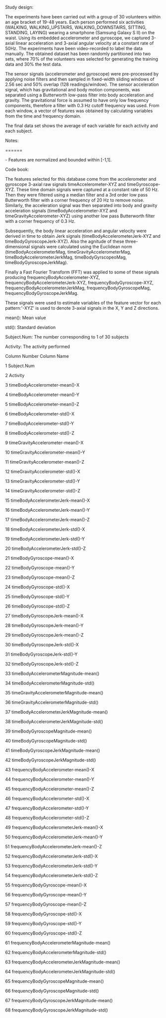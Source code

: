 <p>Study design:</p>

<p>The experiments have been carried out with a group of 30 volunteers within an age bracket of 19-48 years. Each person performed six activities (WALKING, WALKING_UPSTAIRS, WALKING_DOWNSTAIRS, SITTING, STANDING, LAYING) wearing a smartphone (Samsung Galaxy S II) on the waist. Using its embedded accelerometer and gyroscope, we captured 3-axial linear acceleration and 3-axial angular velocity at a constant rate of 50Hz. The experiments have been video-recorded to label the data manually. The obtained dataset has been randomly partitioned into two sets, where 70% of the volunteers was selected for generating the training data and 30% the test data. </p>

<p>The sensor signals (accelerometer and gyroscope) were pre-processed by applying noise filters and then sampled in fixed-width sliding windows of 2.56 sec and 50% overlap (128 readings/window). The sensor acceleration signal, which has gravitational and body motion components, was separated using a Butterworth low-pass filter into body acceleration and gravity. The gravitational force is assumed to have only low frequency components, therefore a filter with 0.3 Hz cutoff frequency was used. From each window, a vector of features was obtained by calculating variables from the time and frequency domain. </p>

<p>The final data set shows the average of each variable for each activity and each subject.</p>

<p>Notes: </p>

<p>======</p>

<p>- Features are normalized and bounded within [-1,1].</p>

<p>Code book: </p>

<p>The features selected for this database come from the accelerometer and gyroscope 3-axial raw signals timeAccelerometer-XYZ and timeGyroscope-XYZ. These time domain signals were captured at a constant rate of 50 Hz. Then they were filtered using a median filter and a 3rd order low pass Butterworth filter with a corner frequency of 20 Hz to remove noise. Similarly, the acceleration signal was then separated into body and gravity acceleration signals (timeBodyAccelerometer-XYZ and timeGravityAccelerometer-XYZ) using another low pass Butterworth filter with a corner frequency of 0.3 Hz. </p>

<p>Subsequently, the body linear acceleration and angular velocity were derived in time to obtain Jerk signals (timeBodyAccelerometerJerk-XYZ and timeBodyGyroscopeJerk-XYZ). Also the agnitude of these three-dimensional signals were calculated using the Euclidean norm (timeBodyAccelerometerMag, timeGravityAccelerometerMag, timeBodyAccelerometerJerkMag, timeBodyGyrscopeoMag, timeBodyGyroscopeJerkMag). </p>

<p>Finally a Fast Fourier Transform (FFT) was applied to some of these signals producing frequencyBodyAccelerometer-XYZ, frequencyBodyAccelerometerJerk-XYZ, frequencyBodyGyroscope-XYZ, frequencyBodyAccelerometerJerkMag, frequencyBodyGyroscopeMag, frequencyBodyGyroscopeJerkMag. </p>

<p>These signals were used to estimate variables of the feature vector for each pattern:'-XYZ' is used to denote 3-axial signals in the X, Y and Z directions.</p>

<p>mean(): Mean value</p>

<p>std(): Standard deviation</p>

<p>Subject.Num: The number corresponding to 1 of 30 subjects</p>

<p>Activity: The activity performed</p>

<p>Column Number Column Name</p>

<p>1 Subject.Num</p>

<p>2 Activity</p>

<p>3 timeBodyAccelerometer-mean()-X</p>

<p>4 timeBodyAccelerometer-mean()-Y</p>

<p>5 timeBodyAccelerometer-mean()-Z</p>

<p>6 timeBodyAccelerometer-std()-X</p>

<p>7 timeBodyAccelerometer-std()-Y</p>

<p>8 timeBodyAccelerometer-std()-Z</p>

<p>9 timeGravityAccelerometer-mean()-X</p>

<p>10 timeGravityAccelerometer-mean()-Y</p>

<p>11 timeGravityAccelerometer-mean()-Z</p>

<p>12 timeGravityAccelerometer-std()-X</p>

<p>13 timeGravityAccelerometer-std()-Y</p>

<p>14 timeGravityAccelerometer-std()-Z</p>

<p>15 timeBodyAccelerometerJerk-mean()-X</p>

<p>16 timeBodyAccelerometerJerk-mean()-Y</p>

<p>17 timeBodyAccelerometerJerk-mean()-Z</p>

<p>18 timeBodyAccelerometerJerk-std()-X</p>

<p>19 timeBodyAccelerometerJerk-std()-Y</p>

<p>20 timeBodyAccelerometerJerk-std()-Z</p>

<p>21 timeBodyGyroscope-mean()-X</p>

<p>22 timeBodyGyroscope-mean()-Y</p>

<p>23 timeBodyGyroscope-mean()-Z</p>

<p>24 timeBodyGyroscope-std()-X</p>

<p>25 timeBodyGyroscope-std()-Y</p>

<p>26 timeBodyGyroscope-std()-Z</p>

<p>27 timeBodyGyroscopeJerk-mean()-X</p>

<p>28 timeBodyGyroscopeJerk-mean()-Y</p>

<p>29 timeBodyGyroscopeJerk-mean()-Z</p>

<p>30 timeBodyGyroscopeJerk-std()-X</p>

<p>31 timeBodyGyroscopeJerk-std()-Y</p>

<p>32 timeBodyGyroscopeJerk-std()-Z</p>

<p>33 timeBodyAccelerometerMagnitude-mean()</p>

<p>34 timeBodyAccelerometerMagnitude-std()</p>

<p>35 timeGravityAccelerometerMagnitude-mean()</p>

<p>36 timeGravityAccelerometerMagnitude-std()</p>

<p>37 timeBodyAccelerometerJerkMagnitude-mean()</p>

<p>38 timeBodyAccelerometerJerkMagnitude-std()</p>

<p>39 timeBodyGyroscopeMagnitude-mean()</p>

<p>40 timeBodyGyroscopeMagnitude-std()</p>

<p>41 timeBodyGyroscopeJerkMagnitude-mean()</p>

<p>42 timeBodyGyroscopeJerkMagnitude-std()</p>

<p>43 frequencyBodyAccelerometer-mean()-X</p>

<p>44 frequencyBodyAccelerometer-mean()-Y</p>

<p>45 frequencyBodyAccelerometer-mean()-Z</p>

<p>46 frequencyBodyAccelerometer-std()-X</p>

<p>47 frequencyBodyAccelerometer-std()-Y</p>

<p>48 frequencyBodyAccelerometer-std()-Z</p>

<p>49 frequencyBodyAccelerometerJerk-mean()-X</p>

<p>50 frequencyBodyAccelerometerJerk-mean()-Y</p>

<p>51 frequencyBodyAccelerometerJerk-mean()-Z</p>

<p>52 frequencyBodyAccelerometerJerk-std()-X</p>

<p>53 frequencyBodyAccelerometerJerk-std()-Y</p>

<p>54 frequencyBodyAccelerometerJerk-std()-Z</p>

<p>55 frequencyBodyGyroscope-mean()-X</p>

<p>56 frequencyBodyGyroscope-mean()-Y</p>

<p>57 frequencyBodyGyroscope-mean()-Z</p>

<p>58 frequencyBodyGyroscope-std()-X</p>

<p>59 frequencyBodyGyroscope-std()-Y</p>

<p>60 frequencyBodyGyroscope-std()-Z</p>

<p>61 frequencyBodyAccelerometerMagnitude-mean()</p>

<p>62 frequencyBodyAccelerometerMagnitude-std()</p>

<p>63 frequencyBodyAccelerometerJerkMagnitude-mean()</p>

<p>64 frequencyBodyAccelerometerJerkMagnitude-std()</p>

<p>65 frequencyBodyGyroscopeMagnitude-mean()</p>

<p>66 frequencyBodyGyroscopeMagnitude-std()</p>

<p>67 frequencyBodyGyroscopeJerkMagnitude-mean()</p>

<p>68 frequencyBodyGyroscopeJerkMagnitude-std()</p>
